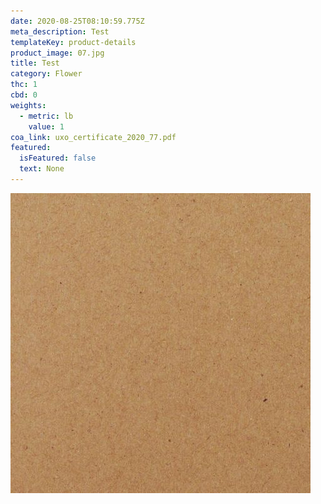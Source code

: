 ```yaml
---
date: 2020-08-25T08:10:59.775Z
meta_description: Test
templateKey: product-details
product_image: 07.jpg
title: Test
category: Flower
thc: 1
cbd: 0
weights:
  - metric: lb
    value: 1
coa_link: uxo_certificate_2020_77.pdf
featured:
  isFeatured: false
  text: None
---
```

![](tr_w-480.jpeg)